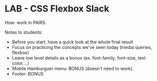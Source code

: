 
# LAB - CSS Flexbox Slack




How: work in PAIRS.



Notes to students:
- Before you start, have a quick look at the whole final result
- Focus on practicing the concepts we've seen today (media queries, flexbox)
- Leave low level details as a bonus (ex. font-family, font-size, text color....)
- Mobile Hamburguer menu: BONUS (doesn't need to work).
- Footer: BONUS


